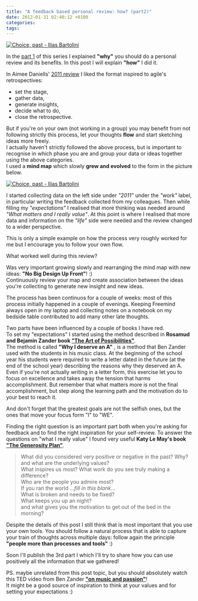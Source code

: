 ```yaml
---
title: "A feedback based personal review: how? (part2)"
date: 2012-01-31 02:40:12 +0100
categories: 
tags: 
---
```


[![Choice, past - Ilias Bartolini](http://farm8.staticflickr.com/7008/6782883235_a6f44681dd_m.jpg)](http://www.flickr.com/photos/iliasbartolini/6782883235/lightbox/)

In the [part 1](/2012/01/30/a-feedback-based-review-why-part1/) of this series I explained **"why"** you should do a personal review and its benefits. In this post I will explain **"how"** I did it.

In Aimee Daniells' [2011 review](http://sermoa.wordpress.com/2011/12/31/aimees-2011-retrospective-a-year-in-review/) I liked the format inspired to agile's retrospectives: 
- set the stage,
- gather data,
- generate insights,
- decide what to do,
- close the retrospective.

But if you're on your own (not working in a group) you may benefit from not following strictly this process, let your thoughts **flow** and start sketching ideas more freely.  
I actually haven't strictly followed the above process, but is important to recognise in which phase you are and group your data or ideas together using the above categories.  
I used a **mind map** which slowly **grew and evolved** to the form in the picture below. 

[![Choice, past - Ilias Bartolini](/~brain/content/review_mind_map.png)](/~brain/content/review_mind_map.png) 

I started collecting data on the left side under _"2011"_ under the _"work"_ label, in particular writing the feedback collected from my colleagues. Then while filling my _"expectations"_ I realised that more thinking was needed around _"What matters and I really value"_. At this point is where I realised that more data and information on the _"life"_ side were needed and the review changed to a wider perspective.

This is only a simple example on how the process very roughly worked for me but I encourage you to follow your own flow.

What worked well during this review?

Was very important growing slowly and rearranging the mind map with new ideas: **"No Big Design Up Front"**! :)  
Continuously review your map and create association between the ideas you're collecting to generate new insight and new ideas.

The process has been continuos for a couple of weeks: most of this process initially happened in a couple of evenings. Keeping Freemind always open in my laptop and collecting notes on a notebook on my bedside table contributed to add many other late thoughts.

Two parts have been influenced by a couple of books I have red.  
 To set my "expectations" I started using the method described in **Rosamud and Bejamin Zander book ["The Art of Possibilities"](http://www.anobii.com/books/003e58d531e173a9c5/)**.  
The method is called **"Why I deserve an A"** , is a method that Ben Zander used with the students in his music class. At the beginning of the school year his students were required to write a letter dated in the future (at the end of the school year) describing the reasons why they deserved an A.  
Even if you're not actually writing in a letter form, this exercise let you to focus on excellence and takes away the tension that harms accomplishment. But remember that what matters more is not the final accomplishment, but step along the learning path and the motivation do to your best to reach it. 

And don't forget that the greatest goals are not the selfish ones, but the ones that move your focus form "I" to "WE". 

Finding the right question is an important part both when you're asking for feedback and to find the right inspiration for your self-review. To answer the questions on "what I really value" I found very useful **Katy Le May's book ["The Generosity Plan"](http://www.anobii.com/books/The_Generosity_Plan/9781582702346/01bf527dab1136391c/)**.  
 

> What did you considered very positive or negative in the past? Why? and what are the underlying values?  
> What inspires us most? What work do you see truly making a difference?  
> Who are the people you admire most?  
> If you ran the world ..._fill in this blank_...  
> What is broken and needs to be fixed?  
> What keeps you up an night?  
> and what gives you the motivation to get out of the bed in the morning?

Despite the details of this post I still think that is most important that you use your own tools. You should follow a natural process that is able to capture your train of thoughts across multiple days: follow again the principle **"people more than processes and tools"** :)
 
Soon I'll publish the 3rd part I which I'll try to share how you can use positively all the information that we gathered!

PS. maybe unrelated from this post topic, but you should absolutely watch this TED video from Ben Zander **["on music and passion"](http://www.ted.com/talks/benjamin_zander_on_music_and_passion.html)**!  
It might be a good source of inspiration to think at your values and for setting your expectations :)
